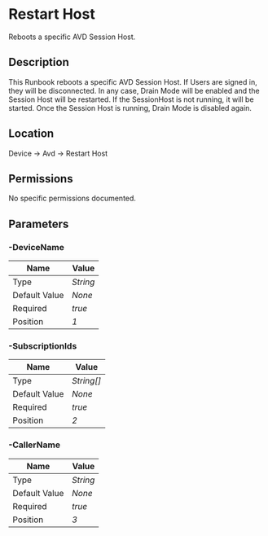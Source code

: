 # Restart Host

Reboots a specific AVD Session Host.

## Description

This Runbook reboots a specific AVD Session Host. If Users are signed in, they will be disconnected. In any case, Drain Mode will be enabled and the Session Host will be restarted.
If the SessionHost is not running, it will be started. Once the Session Host is running, Drain Mode is disabled again.

## Location

Device &rarr; Avd &rarr; Restart Host

## Permissions

No specific permissions documented.

## Parameters

### -DeviceName

| Name | Value |
|---|---|
| Type | _String_ |
| Default Value | _None_ |
| Required | _true_ |
| Position | _1_ |

### -SubscriptionIds

| Name | Value |
|---|---|
| Type | _String[]_ |
| Default Value | _None_ |
| Required | _true_ |
| Position | _2_ |

### -CallerName

| Name | Value |
|---|---|
| Type | _String_ |
| Default Value | _None_ |
| Required | _true_ |
| Position | _3_ |


